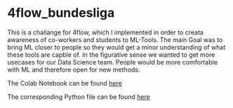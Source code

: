 # 4flow_bundesliga

This is a challange for 4flow, which I implemented in order to creata awareness of co-workers and students to ML-Tools.
The main Goal was to bring ML closer to people so they would get a minor understanding of what these tools are capble of. 
In the figurative sense we wanted to get more usecases for our Data Science team. 
People would be more comfortable with ML and therefore open for new methods. 

The Colab Notebook can be found [here][1]

The corresponding Python file can be found [here][2]

[1]: https://github.com/knschuckmann/4flow_bundesliga/blob/master/4flow_challenge.ipynb
[2]: https://github.com/knschuckmann/4flow_bundesliga/blob/master/4flow_challenge.py
